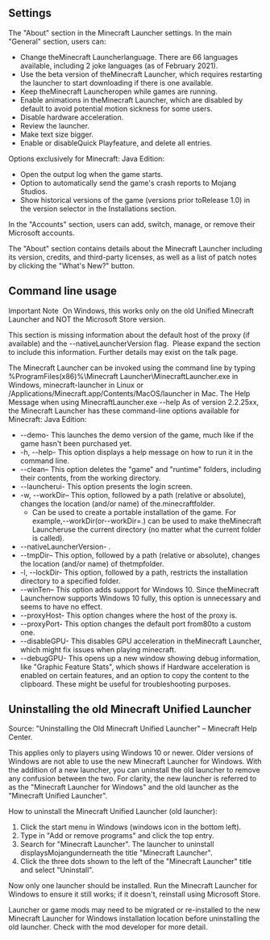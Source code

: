 ## Settings
The "About" section in the Minecraft Launcher settings.
In the main "General" section, users can:

- Change theMinecraft Launcherlanguage. There are 66 languages available, including 2 joke languages (as of February 2021).
- Use the beta version of theMinecraft Launcher, which requires restarting the launcher to start downloading if there is one available.
- Keep theMinecraft Launcheropen while games are running.
- Enable animations in theMinecraft Launcher, which are disabled by default to avoid potential motion sickness for some users.
- Disable hardware acceleration.
- Review the launcher.
- Make text size bigger.
- Enable or disableQuick Playfeature, and delete all entries.

Options exclusively for Minecraft: Java Edition:

- Open the output log when the game starts.
- Option to automatically send the game's crash reports to Mojang Studios.
- Show historical versions of the game (versions prior toRelease 1.0) in the version selector in the Installations section.

In the "Accounts" section, users can add, switch, manage, or remove their Microsoft accounts.

The "About" section contains details about the Minecraft Launcher including its version, credits, and third-party licenses, as well as a list of patch notes by clicking the "What's New?" button.


## Command line usage



Important Note 
On Windows, this works only on the old Unified Minecraft Launcher and NOT the Microsoft Store version.



  

This section is missing information about the default host of the proxy (if available) and the --nativeLauncherVersion flag. 
Please expand the section to include this information. Further details may exist on the talk page.



The Minecraft Launcher can be invoked using the command line by typing %ProgramFiles(x86)%\Minecraft Launcher\MinecraftLauncher.exe in Windows, minecraft-launcher in Linux or /Applications/Minecraft.app/Contents/MacOS/launcher in Mac.
The Help Message when using MinecraftLauncher.exe --help
As of version 2.2.25xx, the Minecraft Launcher has these command-line options available for Minecraft: Java Edition:

- --demo- This launches the demo version of the game, much like if the game hasn't been purchased yet.
- -h, --help- This option displays a help message on how to run it in the command line.
- --clean– This option deletes the "game" and "runtime" folders, including their contents, from the working directory.
- --launcherui- This option presents the login screen.
- -w, --workDir– This option, followed by a path (relative or absolute), changes the location (and/or name) of the.minecraftfolder.
	- Can be used to create a portable installation of the game. For example,--workDir(or--workDir=.) can be used to make theMinecraft Launcheruse the current directory (no matter what the current folder is called).
- --nativeLauncherVersion- .
- --tmpDir– This option, followed by a path (relative or absolute), changes the location (and/or name) of thetmpfolder.
- -l, --lockDir- This option, followed by a path, restricts the installation directory to a specified folder.
- --winTen– This option adds support for Windows 10. Since theMinecraft Launchernow supports Windows 10 fully, this option is unnecessary and seems to have no effect.
- --proxyHost- This option changes where the host of the proxy is.
- --proxyPort- This option changes the default port from80to a custom one.
- --disableGPU- This disables GPU acceleration in theMinecraft Launcher, which might fix issues when playing minecraft.
- --debugGPU- This opens up a new window showing debug information, like "Graphic Feature Stats", which shows if Hardware acceleration is enabled on certain features, and an option to copy the content to the clipboard. These might be useful for troubleshooting purposes.


## Uninstalling the old Minecraft Unified Launcher
Source: "Uninstalling the Old Minecraft Unified Launcher" – Minecraft Help Center.

This applies only to players using Windows 10 or newer. Older versions of Windows are not able to use the new Minecraft Launcher for Windows. With the addition of a new launcher, you can uninstall the old launcher to remove any confusion between the two. For clarity, the new launcher is referred to as the "Minecraft Launcher for Windows" and the old launcher as the "Minecraft Unified Launcher". 

How to uninstall the Minecraft Unified Launcher (old launcher):

1. Click the start menu in Windows (windows icon in the bottom left).
2. Type in "Add or remove programs" and click the top entry.
3. Search for "Minecraft Launcher". The launcher to uninstall displaysMojangunderneath the title "Minecraft Launcher".
4. Click the three dots shown to the left of the "Minecraft Launcher" title and select "Uninstall".

Now only one launcher should be installed. Run the Minecraft Launcher for Windows to ensure it still works; if it doesn't, reinstall using Microsoft Store.

Launcher or game mods may need to be migrated or re-installed to the new Minecraft Launcher for Windows installation location before uninstalling the old launcher. Check with the mod developer for more detail.


